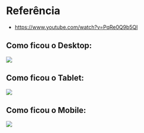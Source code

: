 # Referência

* https://www.youtube.com/watch?v=PqRe0Q9b5QI


## Como ficou o Desktop:
<img src="./public/Desktop.png" />

## Como ficou o Tablet:
<img src="./public/Tablet.png.png" />

## Como ficou o Mobile:
<img src="./public/Mobile.png" />